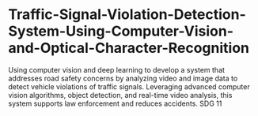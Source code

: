 # Traffic-Signal-Violation-Detection-System-Using-Computer-Vision-and-Optical-Character-Recognition
Using computer vision and deep learning to develop a system that addresses road safety concerns by analyzing video and image data to detect vehicle violations of traffic signals. Leveraging advanced computer vision algorithms, object detection, and real-time video analysis, this system supports law enforcement and reduces accidents. SDG 11
